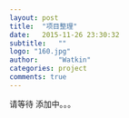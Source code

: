 ```yaml
---
layout: post
title:  "项目整理"
date:   2015-11-26 23:30:32
subtitle:   ""
logo: "160.jpg"
author:     "Watkin"
categories: project
comments: true
---
```


请等待 添加中。。。